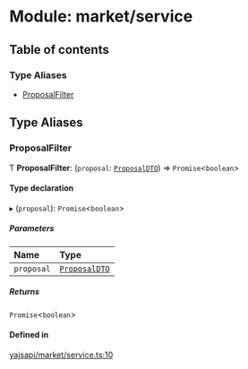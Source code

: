 # Module: market/service

## Table of contents

### Type Aliases

- [ProposalFilter](market_service.md#proposalfilter)

## Type Aliases

### ProposalFilter

Ƭ **ProposalFilter**: (`proposal`: [`ProposalDTO`](../interfaces/market_proposal.ProposalDTO.md)) => `Promise`<`boolean`\>

#### Type declaration

▸ (`proposal`): `Promise`<`boolean`\>

##### Parameters

| Name | Type |
| :------ | :------ |
| `proposal` | [`ProposalDTO`](../interfaces/market_proposal.ProposalDTO.md) |

##### Returns

`Promise`<`boolean`\>

#### Defined in

[yajsapi/market/service.ts:10](https://github.com/golemfactory/yajsapi/blob/d7422f1/yajsapi/market/service.ts#L10)
